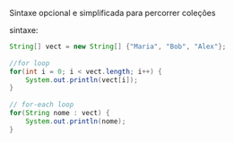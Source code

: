
Sintaxe opcional e simplificada para percorrer coleções

sintaxe:
``` java
String[] vect = new String[] {"Maria", "Bob", "Alex"};  
  
//for loop  
for(int i = 0; i < vect.length; i++) {  
    System.out.println(vect[i]);  
}  
  
// for-each loop  
for(String nome : vect) {  
    System.out.println(nome);  
}
```